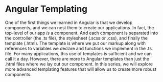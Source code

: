 # Angular Templating

One of the first things we learned in Angular is that we develop components, and we can nest them to create our applications. In fact, the top-level of our app *is*
a component. And each component is separated into the controller (the .ts file), the stylesheet (.scss or .css), and finally the template (.html). The template is
where we put our markup along with references to variables we declare and functions we implement in the .ts file. For many applications, this use of templates is
sufficient and we can call it a day. However, there are more to Angular templates than just the .html files where we lay out our component. In this series, we will
explore more advanced templating features that will allow us to create more robust components.

